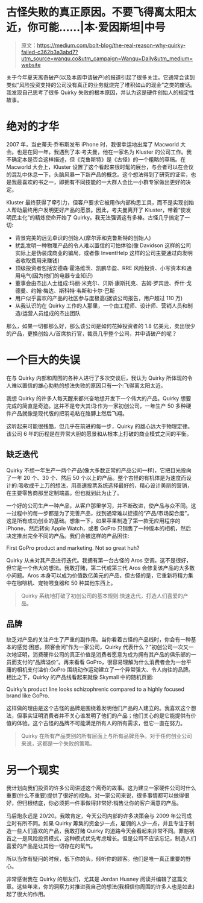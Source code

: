 # 古怪失败的真正原因。不要飞得离太阳太近，你可能……|本·爱因斯坦|中号

> 原文：<https://medium.com/bolt-blog/the-real-reason-why-quirky-failed-c362b3a3abd7?utm_source=wanqu.co&utm_campaign=Wanqu+Daily&utm_medium=website>

关于今年夏天离奇破产(以及本周申请破产)的报道引起了很多关注。它通常会读到类似“风险投资支持的公司没有真正的业务就烧完了堆积如山的现金”之类的废话。我发现自己思考了很多 Quirky 失败的根本原因，并认为这是硬件创始人的规定性故事。

# 绝对的才华

2007 年，当史蒂夫·乔布斯发布 iPhone 时，我很幸运地出席了 Macworld 大会。也是在同一年，我遇到了本·考夫曼，他在一家名为 Kluster 的公司工作。我不确定本是否会这样描述，但《克鲁斯特》是《古怪》的一个粗略的草稿。在 Macworld 大会上，Kluster 设置了这个看起来很时髦的展台，与会者可以在会议的混乱中休息一下，头脑风暴一下新产品的概念。这个想法得到了研究的证实，也是我最喜欢的书之一，即拥有不同技能的一大群人会比一小群专家做出更好的决定。

Kluster 最终获得了牵引力，但客户要求它被用作内部构思工具，而不是实现创始人帮助最终用户发明更好产品的愿景。因此，考夫曼离开了 Kluster，带着“使发明民主化”的精炼使命开始了 Quirky。我无法强调这有多棒。古怪几乎搞定了一切:

*   背景完美的远见卓识的创始人(摩尔菲和克鲁斯特的创始人)
*   扰乱发明一种物理产品的令人难以置信的可怕体验(像 Davidson 这样的公司实际上是伪装成商业的骗局，或者像 InventHelp 这样的公司主要通过向发明者收取费用来赚钱)
*   顶级投资者包括安德森·霍洛维茨、凯鹏华盈、RRE 风险投资、小写资本和通用电气(因为他们的电器专业知识)
*   董事会由杰出人士组成:玛丽·米克尔、贝斯·康斯托克、吉姆·罗宾逊、乔什·戈德曼、约翰·梅达、斯科特·韦斯和卡尔·巴斯
*   用户似乎喜欢的产品的社区参与度极高(据该公司报告，用户超过 110 万)
*   从我认识的在 Quirky 工作的人那里，一个由工程师、设计师、营销人员和制造/运营人员组成的杰出团队

那么，如果一切都那么好，那么该公司是如何花掉投资者的 1.8 亿美元，卖出很少的产品，更换创始人/首席执行官，裁员几乎整个公司，并申请破产的呢？

# 一个巨大的失误

在与 Quirky 内部和周围的各种人进行了多次交谈后，我认为 Quirky 所体现的令人难以置信的雄心勃勃的想法失败的原因只有一个:飞得离太阳太近。

我想 Quirky 的许多人每天醒来都兴奋地想开发下一个伟大的产品。Quirky 想要完成的简直是奇迹。这并不是夸大其词:作为一家初创公司，一年生产 50 多种硬件产品就像是现代版的把羽毛粘在胳膊上然后飞翔。

这听起来可能很残酷，但几乎在前进的每一步，Quirky 的雄心远大于物理定律。该公司 6 年的历程是在异常大胆的愿景和从根本上打破的商业模式之间的平衡。

## 缺乏迭代

Quirky 不想一年生产一两个产品(像大多数正常的产品公司一样)，它把目光投向了一年 20 个、30 个、然后 50 个以上的产品。整个古怪的有机体是为速度而设计的:吸收成千上万的想法，用高速投票系统选择最好的，精心设计美丽的营销，在主要零售商那里定制端盖。但也就到此为止了。

一个好的公司生产一种产品，从客户那里学习，并不断改进，使产品与众不同。这一过程中的每一步都是为了完善产品，找到通常难以捉摸的“产品/市场契合度”，这是所有成功创业的基础。想象一下，如果苹果制造了第一款无应用程序的 iPhone，然后转向 Apple Watch，或者 GoPro 只销售了一种版本的相机，然后决定推出完全不同的产品。我们会被这样的产品困住:



First GoPro product and marketing. Not so great huh?



Quirky 从未对其产品进行迭代。我拥有第一台古怪的 Aros 空调。这不是很好，但它是一个伟大的想法。我敢打赌，第二代或第三代 Aros 会修复该产品的大多数小问题。Aros 本身可以成为价值数亿美元的产品，但古怪的是，它重新将精力集中在咖啡机、宠物喂食器和 50 种其他东西上。

> Quirky 系统地打破了初创公司的基本规则:快速迭代，打造人们喜爱的产品。

## 品牌

缺乏对产品的关注产生了严重的副作用。当你看着古怪的产品线时，你会有一种基本的感觉:困惑。顾客会问“作为一家公司，Quirky 代表什么？”初创公司一次又一次地证明，消费硬件公司的真正价值是消费者愿意为成为拥有其产品的俱乐部的一员而支付的“品牌溢价”。再来看看 GoPro，很容易理解为什么消费者会为一台平庸的相机支付溢价:GoPro 围绕动作运动建立了一个异常强大、令人向往的品牌。相比之下，Quirky 的产品线看起来就像 Skymall 中的随机页面:



Quirky’s product line looks schizophrenic compared to a highly focused brand like GoPro.



这样做的理由是这个古怪的品牌是围绕着发明他们产品的人建立的。我喜欢这个想法，但事实证明消费者并不关心谁发明了他们的产品；他们关心的是它能提供有价值的体验。这个古怪的品牌不可能满足所有人的所有需求，但它一直在努力。

> Quirky 在所有产品类别的所有层面上与所有品牌竞争。对于任何创业公司来说，这都是一个失败的策略。

# 另一个现实

我计划向我们投资的许多公司讲述这个离奇的故事。这为建立一家硬件公司时什么重要(什么不重要)提供了很好的视角。对一家公司来说，很多事情都可以做得很好，但归根结底，你必须把一件事做得非常好:销售让你的客户满意的产品。

马后炮永远是 20/20。我敢肯定，今天公司内部的许多决策会与 2009 年公司成立时有所不同。如果 Quirky 筹集的资金少一点，雇佣的人少一点，并且专注于制造一些人们喜欢的产品，我敢打赌 Quirky 的道路今天会看起来非常不同。罪魁祸首之一是风险投资模式，这种模式优先考虑增长。但是公司不应该忘记，制造人们喜爱的产品是让其他一切存在的氧气。

所以当你有疑问的时候，低下你的头，倾听你的顾客。他们是唯一真正重要的野心。

非常感谢我在 Quirky 的朋友们，尤其是 Jordan Husney 阅读并编辑了这篇文章。这些年来，你的洞察力对推进我自己的想法(我相信你周围的许多人也是如此)起了很大的作用。
